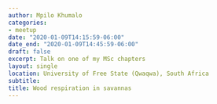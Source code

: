 ```yaml
---
author: Mpilo Khumalo
categories:
- meetup
date: "2020-01-09T14:15:59-06:00"
date_end: "2020-01-09T14:45:59-06:00"
draft: false
excerpt: Talk on one of my MSc chapters
layout: single
location: University of Free State (Qwaqwa), South Africa 
subtitle: 
title: Wood respiration in savannas
---
```


